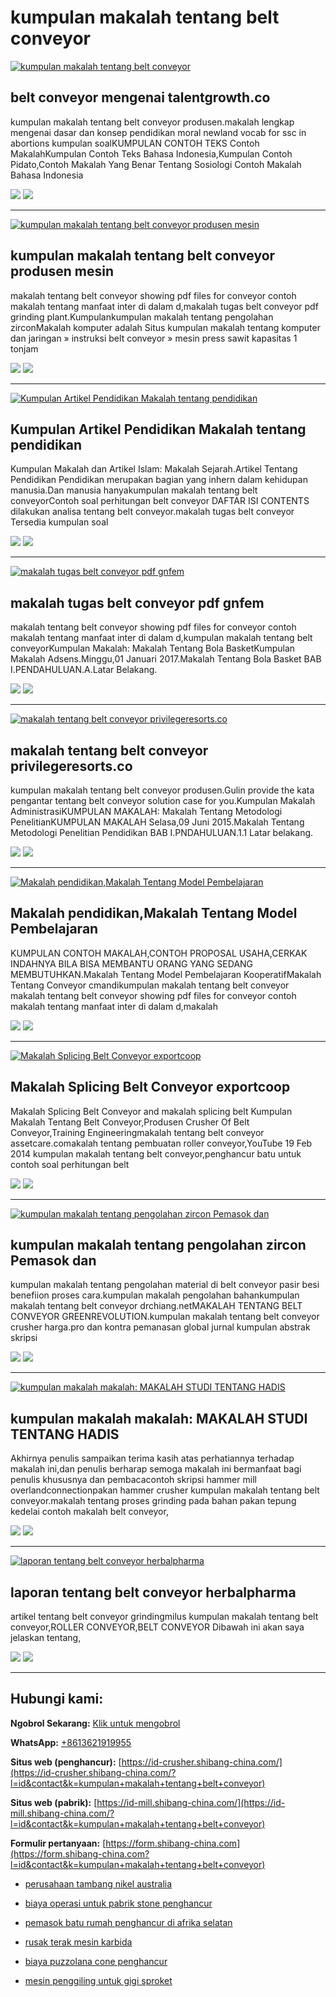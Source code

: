 # kumpulan makalah tentang belt conveyor

<a href="https://swt.shibang-china.com/?l=id&img&k=kumpulan+makalah+tentang+belt+conveyor" target="_blank">![kumpulan makalah tentang belt conveyor](http://static.shibang-china.com/all-800x300/1499.jpg)</a>

## belt conveyor mengenai talentgrowth.co
kumpulan makalah tentang belt conveyor produsen.makalah lengkap mengenai dasar dan konsep pendidikan moral newland vocab for ssc in abortions kumpulan soalKUMPULAN CONTOH TEKS Contoh MakalahKumpulan Contoh Teks Bahasa Indonesia,Kumpulan Contoh Pidato,Contoh Makalah Yang Benar Tentang Sosiologi Contoh Makalah Bahasa Indonesia


<a href="https://whatsapp.shibangsoft.com/WhatsApp.php" target="_blank" title="WhatsApp">![](http://static.shibang-china.com/icon/whatsapp.png)</a> <a href="https://swt.shibang-china.com/?l=id&icon&k=kumpulan+makalah+tentang+belt+conveyor" target="_blank">![](http://static.shibang-china.com/icon/chat-id.png)</a>

---

<a href="https://swt.shibang-china.com/?l=id&img&k=kumpulan+makalah+tentang+belt+conveyor" target="_blank">![kumpulan makalah tentang belt conveyor produsen mesin](http://static.shibang-china.com/all-800x300/1195.jpg)</a>

## kumpulan makalah tentang belt conveyor produsen mesin
makalah tentang belt conveyor showing pdf files for conveyor contoh makalah tentang manfaat inter di dalam d,makalah tugas belt conveyor pdf grinding plant.Kumpulankumpulan makalah tentang pengolahan zirconMakalah komputer adalah Situs kumpulan makalah tentang komputer dan jaringan » instruksi belt conveyor » mesin press sawit kapasitas 1 tonjam


<a href="https://whatsapp.shibangsoft.com/WhatsApp.php" target="_blank" title="WhatsApp">![](http://static.shibang-china.com/icon/whatsapp.png)</a> <a href="https://swt.shibang-china.com/?l=id&icon&k=kumpulan+makalah+tentang+belt+conveyor" target="_blank">![](http://static.shibang-china.com/icon/chat-id.png)</a>

---

<a href="https://swt.shibang-china.com/?l=id&img&k=kumpulan+makalah+tentang+belt+conveyor" target="_blank">![Kumpulan Artikel Pendidikan Makalah tentang pendidikan](http://static.shibang-china.com/all-800x300/903.jpg)</a>

## Kumpulan Artikel Pendidikan Makalah tentang pendidikan
Kumpulan Makalah dan Artikel Islam: Makalah Sejarah.Artikel Tentang Pendidikan Pendidikan merupakan bagian yang inhern dalam kehidupan manusia.Dan manusia hanyakumpulan makalah tentang belt conveyorContoh soal perhitungan belt conveyor DAFTAR ISI CONTENTS dilakukan analisa tentang belt conveyor.makalah tugas belt conveyor Tersedia kumpulan soal


<a href="https://whatsapp.shibangsoft.com/WhatsApp.php" target="_blank" title="WhatsApp">![](http://static.shibang-china.com/icon/whatsapp.png)</a> <a href="https://swt.shibang-china.com/?l=id&icon&k=kumpulan+makalah+tentang+belt+conveyor" target="_blank">![](http://static.shibang-china.com/icon/chat-id.png)</a>

---

<a href="https://swt.shibang-china.com/?l=id&img&k=kumpulan+makalah+tentang+belt+conveyor" target="_blank">![makalah tugas belt conveyor pdf gnfem](http://static.shibang-china.com/all-800x300/872.jpg)</a>

## makalah tugas belt conveyor pdf gnfem
makalah tentang belt conveyor showing pdf files for conveyor contoh makalah tentang manfaat inter di dalam d,kumpulan makalah tentang belt conveyorKumpulan Makalah: Makalah Tentang Bola BasketKumpulan Makalah Adsens.Minggu,01 Januari 2017.Makalah Tentang Bola Basket BAB I.PENDAHULUAN.A.Latar Belakang.


<a href="https://whatsapp.shibangsoft.com/WhatsApp.php" target="_blank" title="WhatsApp">![](http://static.shibang-china.com/icon/whatsapp.png)</a> <a href="https://swt.shibang-china.com/?l=id&icon&k=kumpulan+makalah+tentang+belt+conveyor" target="_blank">![](http://static.shibang-china.com/icon/chat-id.png)</a>

---

<a href="https://swt.shibang-china.com/?l=id&img&k=kumpulan+makalah+tentang+belt+conveyor" target="_blank">![makalah tentang belt conveyor privilegeresorts.co](http://static.shibang-china.com/all-800x300/269.jpg)</a>

## makalah tentang belt conveyor privilegeresorts.co
kumpulan makalah tentang belt conveyor produsen.Gulin provide the kata pengantar tentang belt conveyor solution case for you.Kumpulan Makalah AdministrasiKUMPULAN MAKALAH: Makalah Tentang Metodologi PenelitianKUMPULAN MAKALAH Selasa,09 Juni 2015.Makalah Tentang Metodologi Penelitian Pendidikan BAB I.PNDAHULUAN.1.1 Latar belakang.


<a href="https://whatsapp.shibangsoft.com/WhatsApp.php" target="_blank" title="WhatsApp">![](http://static.shibang-china.com/icon/whatsapp.png)</a> <a href="https://swt.shibang-china.com/?l=id&icon&k=kumpulan+makalah+tentang+belt+conveyor" target="_blank">![](http://static.shibang-china.com/icon/chat-id.png)</a>

---

<a href="https://swt.shibang-china.com/?l=id&img&k=kumpulan+makalah+tentang+belt+conveyor" target="_blank">![Makalah pendidikan,Makalah Tentang Model Pembelajaran](http://static.shibang-china.com/all-800x300/524.jpg)</a>

## Makalah pendidikan,Makalah Tentang Model Pembelajaran
KUMPULAN CONTOH MAKALAH,CONTOH PROPOSAL USAHA,CERKAK INDAHNYA BILA BISA MEMBANTU ORANG YANG SEDANG MEMBUTUHKAN.Makalah Tentang Model Pembelajaran KooperatifMakalah Tentang Conveyor cmandikumpulan makalah tentang belt conveyor makalah tentang belt conveyor showing pdf files for conveyor contoh makalah tentang manfaat inter di dalam d,makalah


<a href="https://whatsapp.shibangsoft.com/WhatsApp.php" target="_blank" title="WhatsApp">![](http://static.shibang-china.com/icon/whatsapp.png)</a> <a href="https://swt.shibang-china.com/?l=id&icon&k=kumpulan+makalah+tentang+belt+conveyor" target="_blank">![](http://static.shibang-china.com/icon/chat-id.png)</a>

---

<a href="https://swt.shibang-china.com/?l=id&img&k=kumpulan+makalah+tentang+belt+conveyor" target="_blank">![Makalah Splicing Belt Conveyor exportcoop](http://static.shibang-china.com/all-800x300/232.jpg)</a>

## Makalah Splicing Belt Conveyor exportcoop
Makalah Splicing Belt Conveyor and makalah splicing belt Kumpulan Makalah Tentang Belt Conveyor,Produsen Crusher Of Belt Conveyor,Training Engineeringmakalah tentang belt conveyor assetcare.comakalah tentang pembuatan roller conveyor,YouTube 19 Feb 2014 kumpulan makalah tentang belt conveyor,penghancur batu untuk contoh soal perhitungan belt


<a href="https://whatsapp.shibangsoft.com/WhatsApp.php" target="_blank" title="WhatsApp">![](http://static.shibang-china.com/icon/whatsapp.png)</a> <a href="https://swt.shibang-china.com/?l=id&icon&k=kumpulan+makalah+tentang+belt+conveyor" target="_blank">![](http://static.shibang-china.com/icon/chat-id.png)</a>

---

<a href="https://swt.shibang-china.com/?l=id&img&k=kumpulan+makalah+tentang+belt+conveyor" target="_blank">![kumpulan makalah tentang pengolahan zircon Pemasok dan](http://static.shibang-china.com/all-800x300/1360.jpg)</a>

## kumpulan makalah tentang pengolahan zircon Pemasok dan
kumpulan makalah tentang pengolahan material di belt conveyor pasir besi benefiion proses cara.kumpulan makalah pengolahan bahankumpulan makalah tentang belt conveyor drchiang.netMAKALAH TENTANG BELT CONVEYOR GREENREVOLUTION.kumpulan makalah tentang belt conveyor crusher harga.pro dan kontra pemanasan global jurnal kumpulan abstrak skripsi


<a href="https://whatsapp.shibangsoft.com/WhatsApp.php" target="_blank" title="WhatsApp">![](http://static.shibang-china.com/icon/whatsapp.png)</a> <a href="https://swt.shibang-china.com/?l=id&icon&k=kumpulan+makalah+tentang+belt+conveyor" target="_blank">![](http://static.shibang-china.com/icon/chat-id.png)</a>

---

<a href="https://swt.shibang-china.com/?l=id&img&k=kumpulan+makalah+tentang+belt+conveyor" target="_blank">![kumpulan makalah makalah: MAKALAH STUDI TENTANG HADIS](http://static.shibang-china.com/all-800x300/1185.jpg)</a>

## kumpulan makalah makalah: MAKALAH STUDI TENTANG HADIS
Akhirnya penulis sampaikan terima kasih atas perhatiannya terhadap makalah ini,dan penulis berharap semoga makalah ini bermanfaat bagi penulis khususnya dan pembacacontoh skripsi hammer mill overlandconnectionpakan hammer crusher kumpulan makalah tentang belt conveyor.makalah tentang proses grinding pada bahan pakan tepung kedelai contoh makalah belt conveyor,


<a href="https://whatsapp.shibangsoft.com/WhatsApp.php" target="_blank" title="WhatsApp">![](http://static.shibang-china.com/icon/whatsapp.png)</a> <a href="https://swt.shibang-china.com/?l=id&icon&k=kumpulan+makalah+tentang+belt+conveyor" target="_blank">![](http://static.shibang-china.com/icon/chat-id.png)</a>

---

<a href="https://swt.shibang-china.com/?l=id&img&k=kumpulan+makalah+tentang+belt+conveyor" target="_blank">![laporan tentang belt conveyor herbalpharma](http://static.shibang-china.com/all-800x300/148.jpg)</a>

## laporan tentang belt conveyor herbalpharma
artikel tentang belt conveyor grindingmilus kumpulan makalah tentang belt conveyor,ROLLER CONVEYOR,BELT CONVEYOR Dibawah ini akan saya jelaskan tentang,

<a href="https://whatsapp.shibangsoft.com/WhatsApp.php" target="_blank" title="WhatsApp">![](http://static.shibang-china.com/icon/whatsapp.png)</a> <a href="https://swt.shibang-china.com/?l=id&icon&k=kumpulan+makalah+tentang+belt+conveyor" target="_blank">![](http://static.shibang-china.com/icon/chat-id.png)</a>

---
## Hubungi kami:

**Ngobrol Sekarang:** [Klik untuk mengobrol](https://swt.shibang-china.com?l=id&contact&k=kumpulan+makalah+tentang+belt+conveyor)

**WhatsApp:**  [+8613621919955](https://whatsapp.shibangsoft.com/WhatsApp.php)

**Situs web (penghancur):** [https://id-crusher.shibang-china.com/](https://id-crusher.shibang-china.com/?l=id&contact&k=kumpulan+makalah+tentang+belt+conveyor)

**Situs web (pabrik):** [https://id-mill.shibang-china.com/](https://id-mill.shibang-china.com/?l=id&contact&k=kumpulan+makalah+tentang+belt+conveyor)

**Formulir pertanyaan:** [https://form.shibang-china.com](https://form.shibang-china.com?l=id&contact&k=kumpulan+makalah+tentang+belt+conveyor)

* [perusahaan tambang nikel australia](../31/perusahaan%20tambang%20nikel%20australia.md)

* [biaya operasi untuk pabrik stone penghancur](../31/biaya%20operasi%20untuk%20pabrik%20stone%20penghancur.md)

* [pemasok batu rumah penghancur di afrika selatan](../38/pemasok%20batu%20rumah%20penghancur%20di%20afrika%20selatan.md)

* [rusak terak mesin karbida](../32/rusak%20terak%20mesin%20karbida.md)

* [biaya puzzolana cone penghancur](../35/biaya%20puzzolana%20cone%20penghancur.md)

* [mesin penggiling untuk gigi sproket](../31/mesin%20penggiling%20untuk%20gigi%20sproket.md)